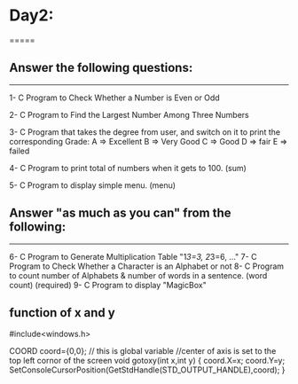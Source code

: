 # Day2:
=====

## Answer the following questions:
--------------------------------

1- C Program to Check Whether a Number is Even or Odd

2- C Program to Find the Largest Number Among Three Numbers

3- C Program that takes the degree from user, and switch on it to print the corresponding Grade:
A => Excellent
B => Very Good
C => Good
D => fair
E => failed

4- C Program to print total of numbers when it gets to 100. (sum)

5- C Program to display simple menu. (menu)


## Answer "as much as you can" from the following:
------------------------------------------------

6- C Program to Generate Multiplication Table "1*3=3, 2*3=6, ..."
7- C Program to Check Whether a Character is an Alphabet or not
8- C Program to count number of Alphabets & number of words in a sentence. (word count) (required)
9- C Program to display "MagicBox"

function of x and y
-------------------
#include<windows.h>

COORD coord={0,0};                   // this is global variable
                                    //center of axis is set to the top left cornor of the screen
 void gotoxy(int x,int y)
 {
   coord.X=x;
   coord.Y=y;
   SetConsoleCursorPosition(GetStdHandle(STD_OUTPUT_HANDLE),coord);
 }



